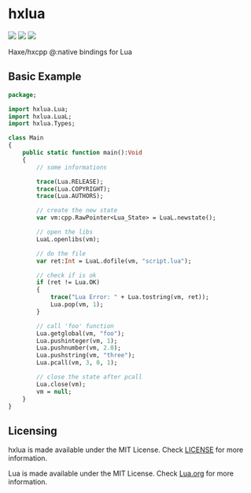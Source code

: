 # hxlua

![](https://img.shields.io/github/repo-size/MAJigsaw77/hxlua) ![](https://badgen.net/github/open-issues/MAJigsaw77/hxlua) ![](https://badgen.net/badge/license/MIT/green)

Haxe/hxcpp @:native bindings for Lua

## Basic Example

```hx
package;

import hxlua.Lua;
import hxlua.LuaL;
import hxlua.Types;

class Main
{
	public static function main():Void
	{
		// some informations

		trace(Lua.RELEASE);
		trace(Lua.COPYRIGHT);
		trace(Lua.AUTHORS);

		// create the new state
		var vm:cpp.RawPointer<Lua_State> = LuaL.newstate();

		// open the libs
		LuaL.openlibs(vm);

		// do the file
		var ret:Int = LuaL.dofile(vm, "script.lua");

		// check if is ok
		if (ret != Lua.OK)
		{
			trace("Lua Error: " + Lua.tostring(vm, ret));
			Lua.pop(vm, 1);
		}

		// call 'foo' function
		Lua.getglobal(vm, "foo");
		Lua.pushinteger(vm, 1);
		Lua.pushnumber(vm, 2.0);
		Lua.pushstring(vm, "three");
		Lua.pcall(vm, 3, 0, 1);

		// close the state after pcall
		Lua.close(vm);
		vm = null;
	}
}
```

## Licensing

hxlua is made available under the MIT License. Check [LICENSE](./LICENSE) for more information.

Lua is made available under the MIT License. Check [Lua.org](https://www.lua.org/license.html) for more information.
